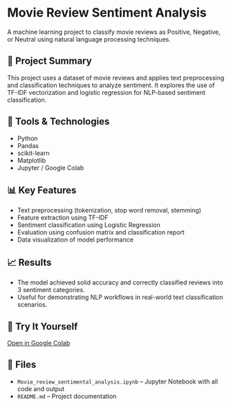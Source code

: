 # Movie Review Sentiment Analysis

A machine learning project to classify movie reviews as Positive, Negative, or Neutral using natural language processing techniques.

## 🧠 Project Summary
This project uses a dataset of movie reviews and applies text preprocessing and classification techniques to analyze sentiment. It explores the use of TF-IDF vectorization and logistic regression for NLP-based sentiment classification.

## 🔧 Tools & Technologies
- Python
- Pandas
- scikit-learn
- Matplotlib
- Jupyter / Google Colab

## 📊 Key Features
- Text preprocessing (tokenization, stop word removal, stemming)
- Feature extraction using TF-IDF
- Sentiment classification using Logistic Regression
- Evaluation using confusion matrix and classification report
- Data visualization of model performance

## 📈 Results
- The model achieved solid accuracy and correctly classified reviews into 3 sentiment categories.
- Useful for demonstrating NLP workflows in real-world text classification scenarios.

## 🚀 Try It Yourself
[Open in Google Colab](https://colab.research.google.com/drive/1WMlfRkFO7dKnRWXqCQyzVgtUjjYkvDEt?usp=sharing)

## 📁 Files
- `Movie_review_sentimental_analysis.ipynb` – Jupyter Notebook with all code and output
- `README.md` – Project documentation
